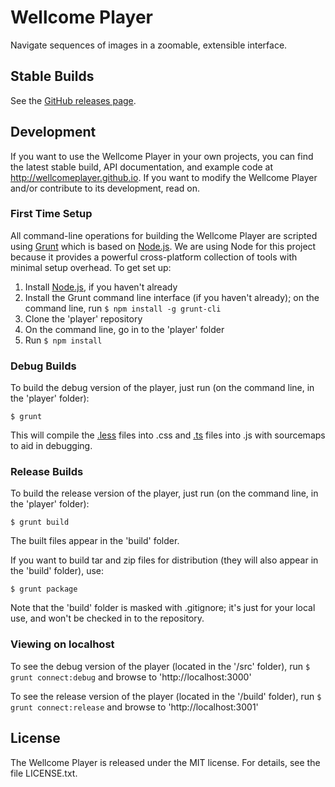 # Wellcome Player

Navigate sequences of images in a zoomable, extensible interface.

## Stable Builds

See the [GitHub releases page](https://github.com/wellcomelibrary/player/releases).

## Development

If you want to use the Wellcome Player in your own projects, you can find the latest stable build, API documentation, and example code at http://wellcomeplayer.github.io. If you want to modify the Wellcome Player and/or contribute to its development, read on.

### First Time Setup

All command-line operations for building the Wellcome Player are scripted using [Grunt](http://gruntjs.com/) which is based on [Node.js](http://nodejs.org/). We are using Node for this project because it provides a powerful cross-platform collection of tools with minimal setup overhead. To get set up:

1. Install [Node.js](http://nodejs.org), if you haven't already
1. Install the Grunt command line interface (if you haven't already); on the command line, run `$ npm install -g grunt-cli`
1. Clone the 'player' repository
1. On the command line, go in to the 'player' folder
1. Run `$ npm install`

### Debug Builds

To build the debug version of the player, just run (on the command line, in the 'player' folder):

`$ grunt`

This will compile the [.less](http://lesscss.org) files into .css and [.ts](http://typescriptlang.org) files into .js with sourcemaps to aid in debugging.

### Release Builds

To build the release version of the player, just run (on the command line, in the 'player' folder):

`$ grunt build`

The built files appear in the 'build' folder.

If you want to build tar and zip files for distribution (they will also appear in the 'build' folder), use:

`$ grunt package`

Note that the 'build' folder is masked with .gitignore; it's just for your local use, and won't be checked in to the repository.

### Viewing on localhost

To see the debug version of the player (located in the '/src' folder), run `$ grunt connect:debug` and browse to 'http://localhost:3000'

To see the release version of the player (located in the '/build' folder), run `$ grunt connect:release` and browse to 'http://localhost:3001'

## License

The Wellcome Player is released under the MIT license. For details, see the file LICENSE.txt.
